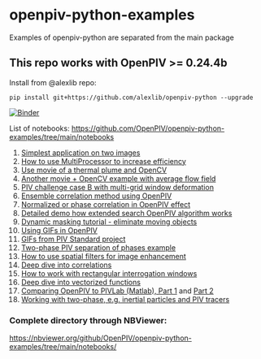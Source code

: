 # openpiv-python-examples
Examples of openpiv-python are separated from the main package 

## This repo works with OpenPIV >= 0.24.4b 

Install from @alexlib repo: 

    pip install git+https://github.com/alexlib/openpiv-python --upgrade



[![Binder](https://mybinder.org/badge_logo.svg)](https://mybinder.org/v2/gh/alexlib/openpiv-python-examples/main)

List of notebooks:
https://github.com/OpenPIV/openpiv-python-examples/tree/main/notebooks



1. [Simplest application on two images](https://nbviewer.org/github/OpenPIV/openpiv-python-examples/blob/main/notebooks/tutorial1.ipynb)
2. [How to use MultiProcessor to increase efficiency](https://nbviewer.org/github/OpenPIV/openpiv-python-examples/blob/main/notebooks/tutorial2.ipynb)
3. [Use movie of a thermal plume and OpenCV](https://github.com/OpenPIV/openpiv-python-examples/blob/main/notebooks/analyse_movie_thermal_plume.ipynb)
4. [Another movie + OpenCV example with average flow field](https://github.com/OpenPIV/openpiv-python-examples/blob/main/notebooks/analyse_movie.ipynb)
5. [PIV challenge case B with multi-grid window deformation](https://github.com/OpenPIV/openpiv-python-examples/blob/main/notebooks/case_B_windef_small_window.ipynb)
6. [Ensemble correlation method using OpenPIV](https://github.com/OpenPIV/openpiv-python-examples/blob/main/notebooks/ensemble_correlation.ipynb)
7. [Normalized or phase correlation in OpenPIV effect](https://github.com/OpenPIV/openpiv-python-examples/blob/main/notebooks/example_normalized_correlation_effect.ipynb)
8. [Detailed demo how extended search OpenPIV algorithm works](https://github.com/OpenPIV/openpiv-python-examples/blob/main/notebooks/extended_search_area_vectorized.ipynb)
9. [Dynamic masking tutorial - eliminate moving objects](https://github.com/OpenPIV/openpiv-python-examples/blob/main/notebooks/dynamic_masking.ipynb)
10. [Using GIFs in OpenPIV](https://github.com/OpenPIV/openpiv-python-examples/blob/main/notebooks/openpiv_bird_gifs.ipynb) 
11. [GIFs from PIV Standard project](https://github.com/OpenPIV/openpiv-python-examples/blob/main/notebooks/openpiv_gifs.ipynb)
12. [Two-phase PIV separation of phases example](https://github.com/OpenPIV/openpiv-python-examples/blob/main/notebooks/phase_separation.ipynb)
13. [How to use spatial filters for image enhancement](https://github.com/OpenPIV/openpiv-python-examples/blob/main/notebooks/preprocessing_filters.ipynb)
14. [Deep dive into correlations](https://github.com/OpenPIV/openpiv-python-examples/blob/main/notebooks/studying_correlations.ipynb)
15. [How to work with rectangular interrogation windows](https://github.com/OpenPIV/openpiv-python-examples/blob/main/notebooks/test_rectangular_windows.ipynb)
16. [Deep dive into vectorized functions](https://github.com/OpenPIV/openpiv-python-examples/blob/main/notebooks/test_vectorized_functions.ipynb)
17. [Comparing OpenPIV to PIVLab (Matlab), Part 1](https://github.com/OpenPIV/openpiv-python-examples/blob/main/notebooks/vonKarman_openpiv_11_maps.ipynb) and [Part 2](https://github.com/OpenPIV/openpiv-python-examples/blob/main/notebooks/vonKarman_pivlab_with_openpiv.ipynb)
18. [Working with two-phase, e.g. inertial particles and PIV tracers](ttps://github.com/OpenPIV/openpiv-python-examples/blob/main/notebooks/phase_separation.ipynb)



### Complete directory through NBViewer:
https://nbviewer.org/github/OpenPIV/openpiv-python-examples/tree/main/notebooks/
